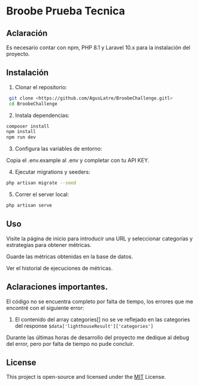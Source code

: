 # Broobe Prueba Tecnica

## Aclaración
Es necesario contar con npm, PHP 8.1 y Laravel 10.x para la instalación del proyecto.

## Instalación
1. Clonar el repositorio:
  ```bash
   git clone <https://github.com/AgusLatre/BroobeChallenge.gitl>
   cd BroobeChallenge
  ```
2. Instala dependencias:
  ```bash
  composer install
  npm install
  npm run dev
  ```

3. Configura las variables de entorno:

  Copia el .env.example al .env y completar con tu API KEY.

4. Ejecutar migrations y seeders:
  ```bash
  php artisan migrate --seed
  ```

5. Correr el server local:
  ```bash
  php artisan serve
  ```

## Uso
Visite la página de inicio para introducir una URL y seleccionar categorías y estrategias para obtener métricas.

Guarde las métricas obtenidas en la base de datos.

Ver el historial de ejecuciones de métricas.

## Aclaraciones importantes.
El código no se encuentra completo por falta de tiempo, los errores que me encontré con el siguiente error:

1. El contenido del array categories[] no se ve reflejado en las categories del response ```$data['lighthouseResult']['categories']``` 

Durante las últimas horas de desarrollo del proyecto me dedique al debug del error, pero por falta de tiempo no pude concluir.


## License
This project is open-source and licensed under the [MIT](https://choosealicense.com/licenses/mit/) License.